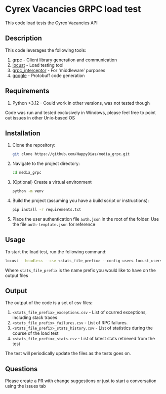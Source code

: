 # Cyrex Vacancies GRPC load test

This code load tests the Cyrex Vacancies API

## Description

This code leverages the following tools:
1. [grpc](https://grpc.io/docs/languages/python/) - Client library generation and communication
2. [locust](https://docs.locust.io/en/stable/) - Load testing tool
3. [grpc_interceptor](https://grpc-interceptor.readthedocs.io/en/latest/) - For 'middleware' purposes
4. [google](https://pypi.org/project/protobuf/) - Protobuff code generation

## Requirements

1. Python >3.12 - Could work in other versions, was not tested though

Code was run and tested exclusively in Windows, please feel free to point out issues in other Unix-based OS

## Installation

1. Clone the repository:
    ```sh
    git clone https://github.com/HappyDias/media_grpc.git
    ```
2. Navigate to the project directory:
    ```sh
    cd media_grpc
    ```
3. (Optional) Create a virtual environment
    ```sh
    python -m venv 
    ```
4. Build the project (assuming you have a build script or instructions):
    ```sh
    pip install -r requirements.txt
    ```
5. Place the user authentication file `auth.json` in the root of the folder. Use the file `auth-template.json` for reference

## Usage

To start the load test, run the following command:
```sh
locust --headless --csv <stats_file_prefix> --config-users locust_users.json -u <Number_of_users>
```

Where `stats_file_prefix` is the name prefix you would like to have on the output files

## Output
The output of the code is a set of csv files:
1. `<stats_file_prefix>_exceptions.csv` - List of ocurred exceptions, including stack traces
2. `<stats_file_prefix>_failures.csv` - List of RPC failures. 
3. `<stats_file_prefix>_stats_history.csv` - List of statistics during the course of the load test
4. `<stats_file_prefix>_stats.csv` - List of latest stats retrieved from the test

The test will periodically update the files as the tests goes on.

## Questions

Please create a PR with change suggestions or just to start a conversation using the issues tab